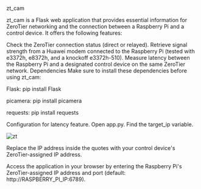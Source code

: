 zt_cam

zt_cam is a Flask web application that provides essential information for ZeroTier networking and the connection between a Raspberry Pi and a control device. It offers the following features:

Check the ZeroTier connection status (direct or relayed).
Retrieve signal strength from a Huawei modem connected to the Raspberry Pi (tested with e3372h, e8372h, and a knockoff e3372h-510).
Measure latency between the Raspberry Pi and a designated control device on the same ZeroTier network.
Dependencies
Make sure to install these dependencies before using zt_cam:

Flask: pip install Flask

picamera: pip install picamera

requests: pip install requests

Configuration for latency feature.
Open app.py.
Find the target_ip variable.

![zt](https://github.com/MrLately/zt_cam/assets/94589563/f163d3de-6ac8-41b6-8522-548695f4905c)

Replace the IP address inside the quotes with your control device's ZeroTier-assigned IP address.

Access the application in your browser by entering the Raspberry Pi's ZeroTier-assigned IP address and port (default: http://RASPBERRY_PI_IP:6789).
